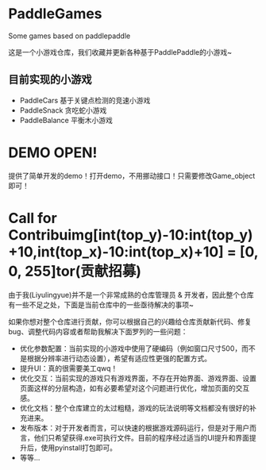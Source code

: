 # PaddleGames
Some games based on paddlepaddle

这是一个小游戏仓库，我们收藏并更新各种基于PaddlePaddle的小游戏~

## 目前实现的小游戏
- PaddleCars 基于关键点检测的竞速小游戏
- PaddleSnack 贪吃蛇小游戏
- PaddleBalance 平衡木小游戏

# DEMO OPEN!
提供了简单开发的demo！打开demo，不用挪动接口！只需要修改Game_object即可！

# Call for Contribuimg[int(top_y)-10:int(top_y)+10,int(top_x)-10:int(top_x)+10] = [0, 0, 255]tor(贡献招募)

由于我(Liyulingyue)并不是一个非常成熟的仓库管理员 & 开发者，因此整个仓库有一些不足之处，下面是当前仓库中的一些亟待解决的事项~ 

如果你想对整个仓库进行贡献，你可以根据自己的兴趣给仓库贡献新代码、修复bug、调整代码内容或者帮助我解决下面罗列的一些问题：

- 优化参数配置：当前实现的小游戏中使用了硬编码（例如窗口尺寸500，而不是根据分辨率进行动态设置），希望有适应性更强的配置方式。
- 提升UI：真的很需要美工qwq！
- 优化交互：当前实现的游戏只有游戏界面，不存在开始界面、游戏界面、设置页面这样的分层构造，如有必要希望对这个问题进行优化，增加页面的交互感。
- 优化文档：整个仓库建立的太过粗糙，游戏的玩法说明等文档都没有很好的补充进来。
- 发布版本：对于开发者而言，可以快速的根据游戏源码运行，但是对于用户而言，他们只希望获得.exe可执行文件。目前的程序经过适当的UI提升和界面提升后，使用pyinstall打包即可。
- 等等...
